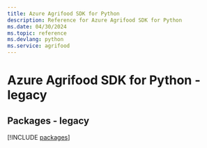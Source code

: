 ```yaml
---
title: Azure Agrifood SDK for Python
description: Reference for Azure Agrifood SDK for Python
ms.date: 04/30/2024
ms.topic: reference
ms.devlang: python
ms.service: agrifood
---
```

# Azure Agrifood SDK for Python - legacy
## Packages - legacy
[!INCLUDE [packages](agrifood-index.md)]